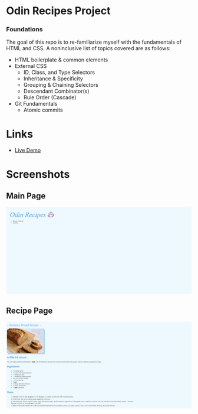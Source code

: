 # Odin Recipes Project

### Foundations
The goal of this repo is to re-familiarize myself with the fundamentals of HTML and CSS. A noninclusive list of topics covered are as follows:

- HTML boilerplate & common elements
- External CSS
  - ID, Class, and Type Selectors
  - Inheritance & Specificity
  - Grouping & Chaining Selectors
  - Descendant Combinator(s)
  - Rule Order (Cascade)
- Git Fundamentals
  - Atomic commits

# Links
- [Live Demo](https://pb-5.github.io/recipes-html-basics/)

# Screenshots

## Main Page

![Main Page](./images/index.jpg)

## Recipe Page

![Recipe Page](./images/recipe.jpg)
